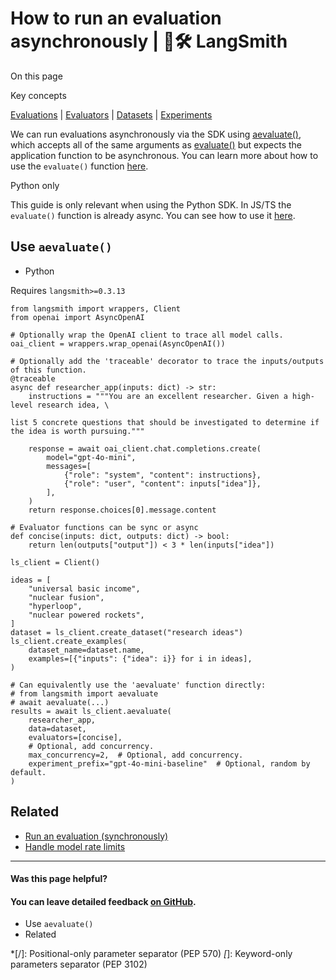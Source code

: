 # How to run an evaluation asynchronously | 🦜️🛠️ LangSmith

On this page

Key concepts

[Evaluations](/evaluation/concepts#applying-evaluations) | [Evaluators](/evaluation/concepts#evaluators) | [Datasets](/evaluation/concepts#datasets) | [Experiments](/evaluation/concepts#experiments)

We can run evaluations asynchronously via the SDK using [aevaluate()](https://docs.smith.langchain.com/reference/python/evaluation/langsmith.evaluation._arunner.aevaluate), which accepts all of the same arguments as [evaluate()](https://docs.smith.langchain.com/reference/python/evaluation/langsmith.evaluation._runner.evaluate) but expects the application function to be asynchronous. You can learn more about how to use the `evaluate()` function [here](/evaluation/how_to_guides/evaluate_llm_application).

Python only

This guide is only relevant when using the Python SDK. In JS/TS the `evaluate()` function is already async. You can see how to use it [here](/evaluation/how_to_guides/evaluate_llm_application).

## Use `aevaluate()`​

  * Python

Requires `langsmith>=0.3.13`
    
    
    from langsmith import wrappers, Client  
    from openai import AsyncOpenAI  
      
    # Optionally wrap the OpenAI client to trace all model calls.  
    oai_client = wrappers.wrap_openai(AsyncOpenAI())  
      
    # Optionally add the 'traceable' decorator to trace the inputs/outputs of this function.  
    @traceable  
    async def researcher_app(inputs: dict) -> str:  
        instructions = """You are an excellent researcher. Given a high-level research idea, \  
      
    list 5 concrete questions that should be investigated to determine if the idea is worth pursuing."""  
      
        response = await oai_client.chat.completions.create(  
            model="gpt-4o-mini",  
            messages=[  
                {"role": "system", "content": instructions},  
                {"role": "user", "content": inputs["idea"]},  
            ],  
        )  
        return response.choices[0].message.content  
      
    # Evaluator functions can be sync or async  
    def concise(inputs: dict, outputs: dict) -> bool:  
        return len(outputs["output"]) < 3 * len(inputs["idea"])  
      
    ls_client = Client()  
      
    ideas = [  
        "universal basic income",   
        "nuclear fusion",   
        "hyperloop",   
        "nuclear powered rockets",  
    ]  
    dataset = ls_client.create_dataset("research ideas")  
    ls_client.create_examples(  
        dataset_name=dataset.name,  
        examples=[{"inputs": {"idea": i}} for i in ideas],  
    )  
      
    # Can equivalently use the 'aevaluate' function directly:  
    # from langsmith import aevaluate  
    # await aevaluate(...)  
    results = await ls_client.aevaluate(  
        researcher_app,  
        data=dataset,  
        evaluators=[concise],  
        # Optional, add concurrency.  
        max_concurrency=2,  # Optional, add concurrency.  
        experiment_prefix="gpt-4o-mini-baseline"  # Optional, random by default.  
    )  
    

## Related​

  * [Run an evaluation (synchronously)](/evaluation/how_to_guides/evaluate_llm_application)
  * [Handle model rate limits](/evaluation/how_to_guides/rate_limiting)

* * *

#### Was this page helpful?

  

#### You can leave detailed feedback [on GitHub](https://github.com/langchain-ai/langsmith-docs/issues/new?title=DOC%3A+%3CPlease+write+a+comprehensive+title+after+the+%27DOC%3A+%27+prefix%3E).

  * Use `aevaluate()`
  * Related

  *[/]: Positional-only parameter separator (PEP 570)
  *[*]: Keyword-only parameters separator (PEP 3102)